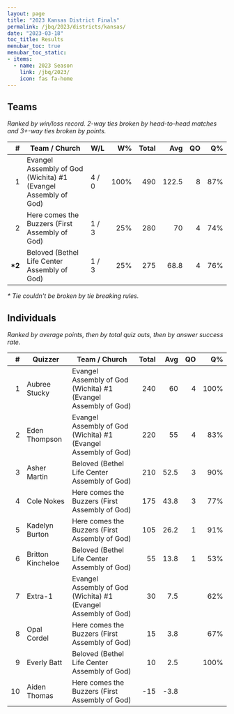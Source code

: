 ```yaml
---
layout: page
title: "2023 Kansas District Finals"
permalink: /jbq/2023/districts/kansas/
date: "2023-03-18"
toc_title: Results
menubar_toc: true
menubar_toc_static:
- items:
  - name: 2023 Season
    link: /jbq/2023/
    icon: fas fa-home
---
```


## Teams

*Ranked by win/loss record. 2-way ties broken by head-to-head matches and 3+-way ties broken by points.*

| #       | Team / Church                                                  | W/L   | W%   | Total | Avg   | QO | Q%  |
|--------:|----------------------------------------------------------------|-------|-----:|------:|------:|---:|----:|
| 1       | Evangel Assembly of God (Wichita) #1 (Evangel Assembly of God) | 4 / 0 | 100% | 490   | 122.5 | 8  | 87% |
| 2       | Here comes the Buzzers (First Assembly of God)                 | 1 / 3 | 25%  | 280   | 70    | 4  | 74% |
| **\*2** | Beloved (Bethel Life Center Assembly of God)                   | 1 / 3 | 25%  | 275   | 68.8  | 4  | 76% |

*\* Tie couldn't be broken by tie breaking rules.*

## Individuals

*Ranked by average points, then by total quiz outs, then by answer success rate.*

| #  | Quizzer           | Team / Church                                                  | Total | Avg  | QO | Q%   |
|---:|-------------------|----------------------------------------------------------------|------:|-----:|---:|-----:|
| 1  | Aubree Stucky     | Evangel Assembly of God (Wichita) #1 (Evangel Assembly of God) | 240   | 60   | 4  | 100% |
| 2  | Eden Thompson     | Evangel Assembly of God (Wichita) #1 (Evangel Assembly of God) | 220   | 55   | 4  | 83%  |
| 3  | Asher Martin      | Beloved (Bethel Life Center Assembly of God)                   | 210   | 52.5 | 3  | 90%  |
| 4  | Cole Nokes        | Here comes the Buzzers (First Assembly of God)                 | 175   | 43.8 | 3  | 77%  |
| 5  | Kadelyn Burton    | Here comes the Buzzers (First Assembly of God)                 | 105   | 26.2 | 1  | 91%  |
| 6  | Britton Kincheloe | Beloved (Bethel Life Center Assembly of God)                   | 55    | 13.8 | 1  | 53%  |
| 7  | Extra-1           | Evangel Assembly of God (Wichita) #1 (Evangel Assembly of God) | 30    | 7.5  |    | 62%  |
| 8  | Opal Cordel       | Here comes the Buzzers (First Assembly of God)                 | 15    | 3.8  |    | 67%  |
| 9  | Everly Batt       | Beloved (Bethel Life Center Assembly of God)                   | 10    | 2.5  |    | 100% |
| 10 | Aiden Thomas      | Here comes the Buzzers (First Assembly of God)                 | -15   | -3.8 |    |      |

